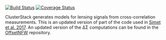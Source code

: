 [![Build Status](https://travis-ci.org/msimet/ClusterStack.svg?branch=master)](https://travis-ci.org/msimet/ClusterStack)
[![Coverage Status](https://coveralls.io/repos/github/GalSim-developers/GalSim/badge.svg?branch=master)](https://coveralls.io/github/msimet/ClusterStack?branch=master)

ClusterStack generates models for lensing signals from cross-correlation measurements. This is an
updated version of part of the code used in
[Simet et al. 2017](http://adsabs.harvard.edu/abs/2017MNRAS.466.3103S). An updated version of the
&Delta;&Sigma; computations can be found in the [OffsetNFW](https://github.com/msimet/OffsetNFW)
repository.
